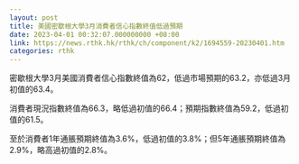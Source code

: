 ```yaml
---
layout: post
title: 美國密歇根大學3月消費者信心指數終值低過預期
date: 2023-04-01 00:32:07.000000000 +08:00
link: https://news.rthk.hk/rthk/ch/component/k2/1694559-20230401.htm
categories: rthk
---
```


密歇根大學3月美國消費者信心指數終值為62，低過市場預期的63.2，亦低過3月初值的63.4。

消費者現況指數終值為66.3，略低過初值的66.4；預期指數終值為59.2，低過初值的61.5。

至於消費者1年通脹預期終值為3.6%，低過初值的3.8%；但5年通脹預期終值為2.9%，略高過初值的2.8%。
